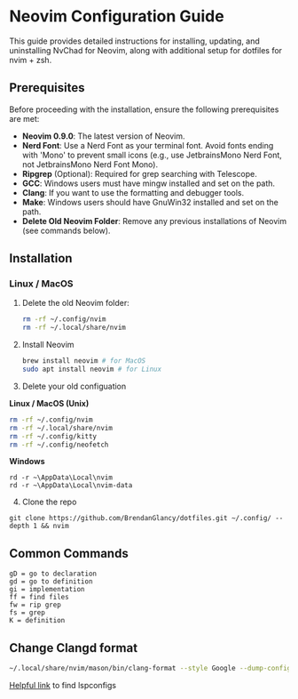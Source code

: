 # Neovim Configuration Guide

This guide provides detailed instructions for installing, updating, and uninstalling NvChad for Neovim, along with additional setup for dotfiles for nvim + zsh.

## Prerequisites

Before proceeding with the installation, ensure the following prerequisites are met:

- **Neovim 0.9.0**: The latest version of Neovim.
- **Nerd Font**: Use a Nerd Font as your terminal font. Avoid fonts ending with 'Mono' to prevent small icons (e.g., use JetbrainsMono Nerd Font, not JetbrainsMono Nerd Font Mono).
- **Ripgrep** (Optional): Required for grep searching with Telescope.
- **GCC**: Windows users must have mingw installed and set on the path.
- **Clang**: If you want to use the formatting and debugger tools.
- **Make**: Windows users should have GnuWin32 installed and set on the path.
- **Delete Old Neovim Folder**: Remove any previous installations of Neovim (see commands below).

## Installation

### Linux / MacOS

1. Delete the old Neovim folder:
   ```bash
   rm -rf ~/.config/nvim
   rm -rf ~/.local/share/nvim
   ```

2. Install Neovim
    ```bash
    brew install neovim # for MacOS
    sudo apt install neovim # for Linux
    ```

3. Delete your old configuation

**Linux / MacOS (Unix)**
```bash
rm -rf ~/.config/nvim
rm -rf ~/.local/share/nvim
rm -rf ~/.config/kitty
rm -rf ~/.config/neofetch
```

**Windows**
```pwsh
rd -r ~\AppData\Local\nvim
rd -r ~\AppData\Local\nvim-data
```


4. Clone the repo
```
git clone https://github.com/BrendanGlancy/dotfiles.git ~/.config/ --depth 1 && nvim
```

## Common Commands

```
gD = go to declaration
gd = go to definition
gi = implementation
ff = find files
fw = rip grep
fs = grep
K = definition
```

## Change Clangd format

```bash
~/.local/share/nvim/mason/bin/clang-format --style Google --dump-config > .clang-format
```

[Helpful link](https://github.com/neovim/nvim-lspconfig/blob/master/doc/server_configurations.md) to find lspconfigs
